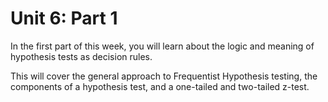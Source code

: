 # Unit 6: Part 1 

In the first part of this week, you will learn about the logic and meaning of hypothesis tests as decision rules.

This will cover the general approach to Frequentist Hypothesis testing, the components of a hypothesis test, and a one-tailed and two-tailed z-test. 

